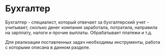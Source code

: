 # Бухгалтер

Бухгалтер - специалист, который отвечает за бухгалтерский учет - учитывает, сколько денег компания заработала, потратила, направила на зарплату, налоги и прочие выплаты. Обрабатывает платежи и т.д.

Для реализации поставленных задач необходимы инструменты, работа с которыми описана в данном разделе.
